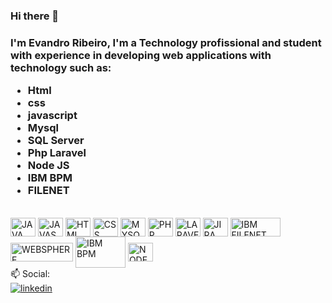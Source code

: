 ### Hi there 👋
### I'm Evandro Ribeiro, I'm a Technology profissional and student with experience in developing web applications with technology such as:<p> <ul> <li>Html</li> <li>css</li> <li>javascript</li> <li>Mysql</li> <li>SQL Server</li> <li>Php Laravel</li> <li>Node JS</li> <li>IBM BPM</li> <li>FILENET</li> </ul></p>
<!--<div>
        <a href="https://github.com/eribeiro7"></a>
        <img height="180em" src="https://github-readme-stats.vercel.app/api?&username=muatsoftgit&show_icons=true&theme=dark&include_all_commits=true&count_private=true">
</div>-->
<div style="display: inline-block;"> <br>
        <img align="center" alt="JAVA" height="30" width="40" src="https://cdn.jsdelivr.net/gh/devicons/devicon/icons/java/java-original.svg">
        <img align="center" alt="JAVASCRIPT" height="30" width="40" src="https://cdn.jsdelivr.net/gh/devicons/devicon/icons/javascript/javascript-original.svg">
        <img align="center" alt="HTML" height="30" width="40" src="https://cdn.jsdelivr.net/gh/devicons/devicon/icons/html5/html5-original.svg">
        <img align="center" alt="CSS" height="30" width="40" src="https://cdn.jsdelivr.net/gh/devicons/devicon/icons/css3/css3-original.svg">
        <img align="center" alt="MYSQL" height="30" width="40" src="https://cdn.jsdelivr.net/gh/devicons/devicon/icons/mysql/mysql-original-wordmark.svg">
        <img align="center" alt="PHP" height="30" width="40" src="https://cdn.jsdelivr.net/gh/devicons/devicon/icons/php/php-original.svg">
        <img align="center" alt="LARAVEL" height="30" width="40" src="https://upload.wikimedia.org/wikipedia/commons/thumb/9/9a/Laravel.svg/1969px-Laravel.svg.png" style="max-width: 40px; height: 30px; margin: 0px; width: 40px;" alt="File:Laravel.svg - Wikimedia Commons">
        <img align="center" alt="JIRA" height="30" width="40" src="https://cdn.jsdelivr.net/gh/devicons/devicon/icons/jira/jira-original.svg">
        <img align="center" alt="IBM FILENET" height="30" width="80" src="https://blog.trdesigner.net/wp-content/uploads/IBM_FileNet_ImplementationsA0RKO_Content_Management_Solutions.png">
        <img align="center" alt="WEBSPHERE" height="30" width="100" src="https://w7.pngwing.com/pngs/713/136/png-transparent-ibm-websphere-application-server-ibm-websphere-mq-rational-application-developer-ibm-purple-blue-violet-thumbnail.png">
        <img align="center" alt="IBM BPM" height="50" width="80" src="https://www.apptigent.com/wp-content/uploads/2021/04/ibm-bpm-200-200.png" style="margin: 0px; width: 80px;">
        <img align="center" alt="NODE JS" height="30" width="40" src="https://static-00.iconduck.com/assets.00/node-js-icon-454x512-nztofx17.png" style="max-width: 40px; height: 30px; margin: 0px; width: 40px;">
</div>
<br>
📫 Social:<br>
<div>
        <a target="_blank" href="https://www.linkedin.com/in/evandroribeiro-evan7/"><img src="https://img.shields.io/badge/LinkedIn-0077B5?style=for-the-badge&logo=linkedin&logoColor=white" target="_blank" alt="linkedin"></a>
</div>

